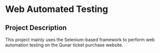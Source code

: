 # Web Automated Testing
## Project Description
This project mainly uses the Selenium-based framework to perform web automation testing on the Qunar ticket purchase website.
